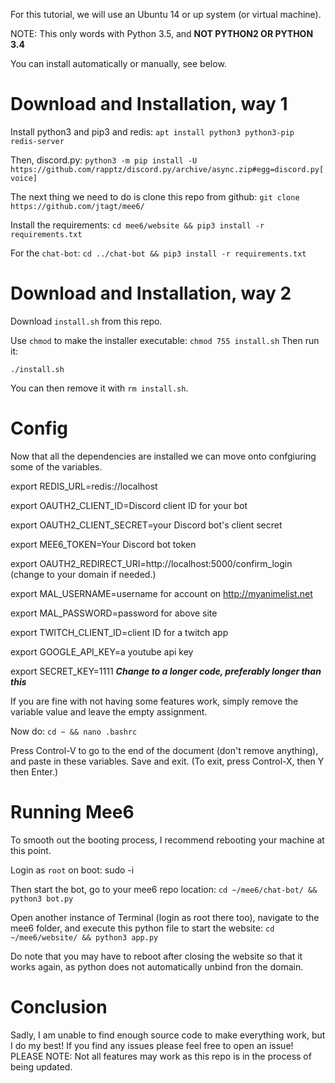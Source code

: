 For this tutorial, we will use an Ubuntu 14 or up system (or virtual machine).

NOTE: This only words with Python 3.5, and **NOT PYTHON2 OR PYTHON 3.4**

You can install automatically or manually, see below.
# Download and Installation, way 1

Install python3 and pip3 and redis:
`apt install python3 python3-pip redis-server`

Then, discord.py:
`python3 -m pip install -U https://github.com/rapptz/discord.py/archive/async.zip#egg=discord.py[voice]`

The next thing we need to do is clone this repo from github:
`git clone https://github.com/jtagt/mee6/`

Install the requirements:
`cd mee6/website && pip3 install -r requirements.txt`

For the `chat-bot`:
`cd ../chat-bot && pip3 install -r requirements.txt`

# Download and Installation, way 2
Download `install.sh` from this repo.

Use `chmod` to make the installer executable:
`chmod 755 install.sh`
Then run it:

`./install.sh`

You can then remove it with `rm install.sh`.

# Config
Now that all the dependencies are installed we can move onto confgiuring some of the variables.

export REDIS_URL=redis://localhost

export OAUTH2_CLIENT_ID=Discord client ID for your bot

export OAUTH2_CLIENT_SECRET=your Discord bot's client secret

export MEE6_TOKEN=Your Discord bot token

export OAUTH2_REDIRECT_URI=http://localhost:5000/confirm_login (change to your domain if needed.)

export MAL_USERNAME=username for account on http://myanimelist.net

export MAL_PASSWORD=password for above site

export TWITCH_CLIENT_ID=client ID for a twitch app

export GOOGLE_API_KEY=a youtube api key

export SECRET_KEY=1111 ***Change to a longer code, preferably longer than this***

If you are fine with not having some features work, simply remove the variable value and leave the empty assignment.

Now do:
`cd ~ && nano .bashrc`

Press Control-V to go to the end of the document (don't remove anything), and paste in these variables. Save and exit.
(To exit, press Control-X, then Y then Enter.)


# Running Mee6

To smooth out the booting process, I recommend rebooting your machine at this point.

Login as `root` on boot:
sudo -i

Then start the bot, go to your mee6 repo location:
`cd ~/mee6/chat-bot/ && python3 bot.py`

Open another instance of Terminal (login as root there too), navigate to the mee6 folder, and execute this python file to start the website:
`cd ~/mee6/website/ && python3 app.py`

Do note that you may have to reboot after closing the website so that it works again, 
as python does not automatically unbind fron the domain.

# Conclusion

Sadly, I am unable to find enough source code to make everything work, but I do my best!
If you find any issues please feel free to open an issue!
PLEASE NOTE: Not all features may work as this repo is in the process of being updated.

